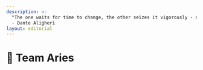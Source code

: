```yaml
---
description: >-
  "The one waits for time to change, the other seizes it vigorously - and acts."
  - Dante Aligheri
layout: editorial
---
```


# 🐏 Team Aries

